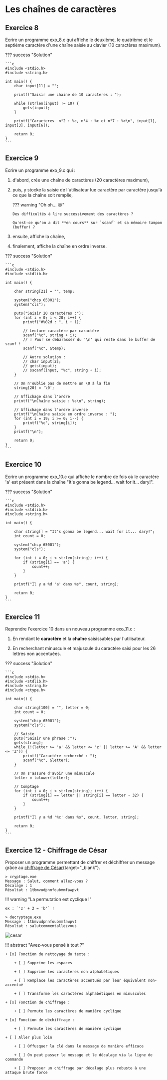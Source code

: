 # Les chaînes de caractères

<object class="fullScreenAble" data="../../pdf/cours/bts1/bts1_09_tableaux_2.pdf" type="application/pdf"></object>

## Exercice 8

Ecrire un programme exo_8.c qui affiche le deuxième, le quatrième et le septième caractère d'une chaîne saisie au clavier (10 caractères maximum).

??? success "Solution"

    ```c
    #include <stdio.h>
    #include <string.h>

    int main() {
        char input[11] = "";

        printf("Saisir une chaine de 10 caracteres : ");

        while (strlen(input) != 10) {
            gets(input);
        }

        printf("Caracteres  n°2 : %c, n°4 : %c et n°7 : %c\n", input[1], input[3], input[6]);

        return 0;
    }
    ```

## Exercice 9

Ecrire un programme exo_9.c qui :

1.  d'abord, crée une chaîne de caractères (20 caractères maximum),

2.  puis, y stocke la saisie de l'utilisateur lue caractère par caractère jusqu'à ce que la chaîne soit remplie,

    ??? warning "Oh oh... 😣"

        Des difficultés à lire successivement des caractères ?

        Qu'est-ce qu'on a dit **en cours** sur `scanf` et sa mémoire tampon (buffer) ?

3.  ensuite, affiche la chaîne,

4.  finalement, affiche la chaîne en ordre inverse.

??? success "Solution"

    ```c
    #include <stdio.h>
    #include <stdlib.h>

    int main() {
        
        char string[21] = "", temp;

        system("chcp 65001");
        system("cls");

        puts("Saisir 20 caractères :");
        for (int i = 0; i < 20; i++) {
            printf("#%02d : ", i + 1);
            
            // Lecture caractère par caractère
            scanf("%c", string + i);
            // 💡 Pour se débarasser du '\n' qui reste dans le buffer de scanf !
            scanf("%c", &temp); 

            // Autre solution :
            // char input[2];
            // gets(input);
            // sscanf(input, "%c", string + i);
        }

        // On n'oublie pas de mettre un \0 à la fin
        string[20] = '\0';

        // Affichage dans l'ordre
        printf("\nChaîne saisie : %s\n", string);

        // Affichage dans l'ordre inverse
        printf("\nChaîne saisie en ordre inverse : ");
        for (int i = 19; i >= 0; i--) {
            printf("%c", string[i]);
        }
        printf("\n");

        return 0;
    }
    ```

## Exercice 10

Ecrire un programme exo_10.c qui affiche le nombre de fois où le caractère 'a' est présent dans la chaîne "It's gonna be legend... wait for it... dary!".

??? success "Solution"

    ```c
    #include <stdio.h>
    #include <stdlib.h>
    #include <string.h>

    int main() {
        
        char string[] = "It's gonna be legend... wait for it... dary!";
        int count = 0;

        system("chcp 65001");
        system("cls");

        for (int i = 0; i < strlen(string); i++) {
            if (string[i] == 'a') {
                count++;
            }
        }

        printf("Il y a %d 'a' dans %s", count, string);

        return 0;
    }
    ```
    

## Exercice 11

Reprendre l'exercice 10 dans un nouveau programme exo_11.c :

1. En rendant le **caractère** et la **chaîne** saisissables par l'utilisateur.

2. En recherchant minuscule et majuscule du caractère saisi pour les 26 lettres non accentuées.

??? success "Solution"

    ```c
    #include <stdio.h>
    #include <stdlib.h>
    #include <string.h>
    #include <ctype.h>

    int main() {
        
        char string[100] = "", letter = 0;
        int count = 0;

        system("chcp 65001");
        system("cls");

        // Saisie
        puts("Saisir une phrase :");
        gets(string);
        while (!(letter >= 'a' && letter <= 'z' || letter >= 'A' && letter <= 'Z')) {
            printf("Caractère recherché : ");
            scanf("%c", &letter);
        }
        
        // On s'assure d'avoir une minuscule
        letter = tolower(letter);
        
        // Comptage
        for (int i = 0; i < strlen(string); i++) {
            if (string[i] == letter || string[i] == letter - 32) {
                count++;
            }
        }

        printf("Il y a %d '%c' dans %s", count, letter, string);

        return 0;
    }
    ```

## Exercice 12 - Chiffrage de César

Proposer un programme permettant de chiffrer et déchiffrer un message grâce au [chiffrage de César](https://fr.wikipedia.org/wiki/Chiffrement_par_d%C3%A9calage){target="_blank"}.

```
> cryptage.exe
Message : Salut, comment allez-vous ?
Décalage : 1
Résultat : 1tbmvudpnnfoubmmfawpvt
```

!!! warning "La permutation est cyclique !"

    ex : `'z' + 2 = 'b'` !

```
> decryptage.exe
Message : 1tbmvudpnnfoubmmfawpvt
Résultat : salutcommentallezvous
```
![cesar](../images/cours/bts-1/70/cesar.jpg)

!!! abstract "Avez-vous pensé à tout ?"

    + [x] Fonction de nettoyage du texte :

        + [ ] Supprime les espaces
        
        + [ ] Supprime les caractères non alphabétiques

        + [ ] Remplace les caractères accentués par leur équivalent non-accentué

        + [ ] Transforme les caractères alphabétiques en minuscules

    + [x] Fonction de chiffrage :

        + [ ] Permute les caractères de manière cyclique

    + [x] Fonction de déchiffrage :

        + [ ] Permute les caractères de manière cyclique

    + [ ] Aller plus loin

        + [ ] Offusquer la clé dans le message de manière efficace

        + [ ] On peut passer le message et le décalage via la ligne de commande
        
        + [ ] Proposer un chiffrage par décalage plus robuste à une attaque brute force